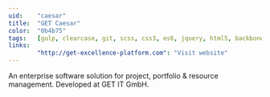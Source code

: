 ```yaml
---
uid:    "caesar"
title:  "GET Caesar"
color:  "0b4b75"
tags:   [gulp, clearcase, git, scss, css3, es6, jquery, html5, backbone, coldfusion, t-sql, extjs, bem, storybook, vue]
links:
        "http://get-excellence-platform.com": "Visit website"
---
```


An enterprise software solution for project, portfolio & resource management. Developed at GET IT GmbH.
